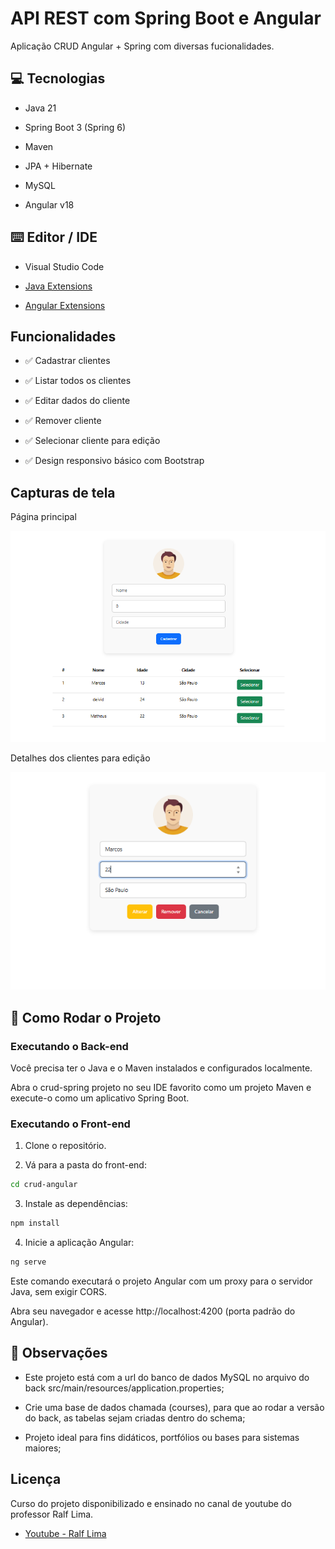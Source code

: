 # API REST com Spring Boot e Angular

Aplicação CRUD Angular + Spring com diversas fucionalidades.

## 💻 Tecnologias
- Java 21

- Spring Boot 3 (Spring 6)

- Maven

- JPA + Hibernate

- MySQL

- Angular v18


## ⌨️ Editor / IDE
- Visual Studio Code

- [Java Extensions](https://marketplace.visualstudio.com/items?itemName=loiane.java-spring-extension-pack)

- [Angular Extensions](https://marketplace.visualstudio.com/items?itemName=loiane.angular-extension-pack)

## Funcionalidades
- ✅ Cadastrar clientes

- ✅ Listar todos os clientes

- ✅ Editar dados do cliente

- ✅ Remover cliente

- ✅ Selecionar cliente para edição

- ✅ Design responsivo básico com Bootstrap


## Capturas de tela
Página principal

![alt text](docs/main.png)

Detalhes dos clientes para edição

![alt text](docs/detalhes.png)


## 🔧 Como Rodar o Projeto
### Executando o Back-end
Você precisa ter o Java e o Maven instalados e configurados localmente.

Abra o crud-spring projeto no seu IDE favorito como um projeto Maven e execute-o como um aplicativo Spring Boot.


### Executando o Front-end
1. Clone o repositório.

2. Vá para a pasta do front-end:
``` bash
cd crud-angular
```

3. Instale as dependências:
``` bash
npm install
```

4. Inicie a aplicação Angular:
``` bash
ng serve
```

Este comando executará o projeto Angular com um proxy para o servidor Java, sem exigir CORS.

Abra seu navegador e acesse http://localhost:4200 (porta padrão do Angular).


## 📌 Observações

- Este projeto está com a url do banco de dados MySQL no arquivo do back src/main/resources/application.properties;

- Crie uma base de dados chamada (courses), para que ao rodar a versão do back, as tabelas sejam criadas dentro do schema;

- Projeto ideal para fins didáticos, portfólios ou bases para sistemas maiores;

## Licença
Curso do projeto disponibilizado e ensinado no canal de youtube do professor Ralf Lima.

- [Youtube - Ralf Lima](https://www.youtube.com/@RalfLima)

